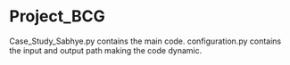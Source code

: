 # Project_BCG

Case_Study_Sabhye.py contains the main code.
configuration.py contains the input and output path making the code dynamic.
